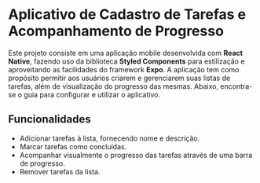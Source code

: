 # Aplicativo de Cadastro de Tarefas e Acompanhamento de Progresso

Este projeto consiste em uma aplicação mobile desenvolvida com **React Native**, fazendo uso da biblioteca **Styled Components** para estilização e aproveitando as facilidades do framework **Expo**. A aplicação tem como propósito permitir aos usuários criarem e gerenciarem suas listas de tarefas, além de visualização do progresso das mesmas. Abaixo, encontra-se o guia para configurar e utilizar o aplicativo.

## Funcionalidades

- Adicionar tarefas à lista, fornecendo nome e descrição.
- Marcar tarefas como concluídas.
- Acompanhar visualmente o progresso das tarefas através de uma barra de progresso.
- Remover tarefas da lista.